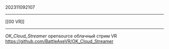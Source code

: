 202311092107
***
[[00 VR]]
***
*OK_Cloud_Streamer*
opensource облачный стрим VR
https://github.com/BattleAxeVR/OK_Cloud_Streamer